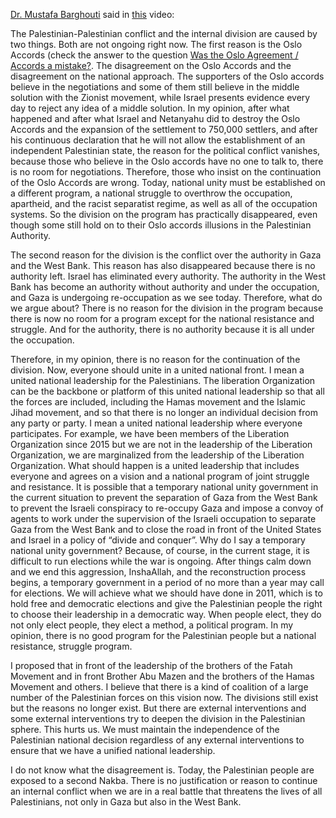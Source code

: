 [Dr. Mustafa Barghouti](https://en.wikipedia.org/wiki/Mustafa_Barghouti) said in [this](https://youtu.be/F6_cheSL29I?si=dw9Qh59o-EmckowK&t=6323) video:

The Palestinian-Palestinian conflict and the internal division are caused by two things. Both are not ongoing right now. The first reason is the Oslo Accords (check the answer to the question [Was the Oslo Agreement / Accords a mistake?](https://www.askpalestine.info/qa/1033). The disagreement on the Oslo Accords and the disagreement on the national approach. The supporters of the Oslo accords believe in the negotiations and some of them still believe in the middle solution with the Zionist movement, while Israel presents evidence every day to reject any idea of a middle solution. In my opinion, after what happened and after what Israel and Netanyahu did to destroy the Oslo Accords and the expansion of the settlement to 750,000 settlers, and after his continuous declaration that he will not allow the establishment of an independent Palestinian state, the reason for the political conflict vanishes, because those who believe in the Oslo accords have no one to talk to, there is no room for negotiations. Therefore, those who insist on the continuation of the Oslo Accords are wrong. Today, national unity must be established on a different program, a national struggle to overthrow the occupation, apartheid, and the racist separatist regime, as well as all of the occupation systems. So the division on the program has practically disappeared, even though some still hold on to their Oslo accords illusions in the Palestinian Authority.

The second reason for the division is the conflict over the authority in Gaza and the West Bank. This reason has also disappeared because there is no authority left. Israel has eliminated every authority. The authority in the West Bank has become an authority without authority and under the occupation, and Gaza is undergoing re-occupation as we see today. Therefore, what do we argue about? There is no reason for the division in the program because there is now no room for a program except for the national resistance and struggle. And for the authority, there is no authority because it is all under the occupation.

Therefore, in my opinion, there is no reason for the continuation of the division. Now, everyone should unite in a united national front. I mean a united national leadership for the Palestinians. The liberation Organization can be the backbone or platform of this united national leadership so that all the forces are included, including the Hamas movement and the Islamic Jihad movement, and so that there is no longer an individual decision from any party or party. I mean a united national leadership where everyone participates. For example, we have been members of the Liberation Organization since 2015 but we are not in the leadership of the Liberation Organization, we are marginalized from the leadership of the Liberation Organization. What should happen is a united leadership that includes everyone and agrees on a vision and a national program of joint struggle and resistance. It is possible that a temporary national unity government in the current situation to prevent the separation of Gaza from the West Bank to prevent the Israeli conspiracy to re-occupy Gaza and impose a convoy of agents to work under the supervision of the Israeli occupation to separate Gaza from the West Bank and to close the road in front of the United States and Israel in a policy of “divide and conquer”. Why do I say a temporary national unity government? Because, of course, in the current stage, it is difficult to run elections while the war is ongoing. After things calm down and we end this aggression, InshaAllah, and the reconstruction process begins, a temporary government in a period of no more than a year may call for elections. We will achieve what we should have done in 2011, which is to hold free and democratic elections and give the Palestinian people the right to choose their leadership in a democratic way. When people elect, they do not only elect people, they elect a method, a political program. In my opinion, there is no good program for the Palestinian people but a national resistance, struggle program.

I proposed that in front of the leadership of the brothers of the Fatah Movement and in front Brother Abu Mazen and the brothers of the Hamas Movement and others. I believe that there is a kind of coalition of a large number of the Palestinian forces on this vision now. The divisions still exist but the reasons no longer exist. But there are external interventions and some external interventions try to deepen the division in the Palestinian sphere. This hurts us. We must maintain the independence of the Palestinian national decision regardless of any external interventions to ensure that we have a unified national leadership.

I do not know what the disagreement is. Today, the Palestinian people are exposed to a second Nakba. There is no justification or reason to continue an internal conflict when we are in a real battle that threatens the lives of all Palestinians, not only in Gaza but also in the West Bank.
